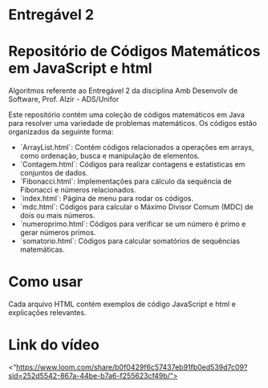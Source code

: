 # Entregável 2
# Repositório de Códigos Matemáticos em JavaScript e html

Algoritmos referente ao Entregável 2 da disciplina Amb Desenvolv de Software, Prof. Alzir - ADS/Unifor

Este repositório contém uma coleção de códigos matemáticos em Java para resolver uma variedade de problemas matemáticos. Os códigos estão organizados da seguinte forma:

- ´ArrayList.html´: Contém códigos relacionados a operações em arrays, como ordenação, busca e manipulação de elementos.
- ´Contagem.html´: Códigos para realizar contagens e estatísticas em conjuntos de dados.
- ´Fibonacci.html´: Implementações para cálculo da sequência de Fibonacci e números relacionados.
- ´index.html´: Página de menu para rodar os códigos.
- ´mdc.html´: Códigos para calcular o Máximo Divisor Comum (MDC) de dois ou mais números.
- ´numeroprimo.html´: Códigos para verificar se um número é primo e gerar números primos.
- ´somatorio.html´: Códigos para calcular somatórios de sequências matemáticas.

# Como usar
Cada arquivo HTML contém exemplos de código JavaScript e html e explicações relevantes.

# Link do vídeo
<“https://www.loom.com/share/b0f0429f6c57437eb91fb0ed539d7c09?sid=252d5542-867a-44be-b7a6-f255623cf49b/“></a>

